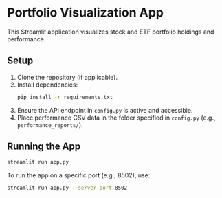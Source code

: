 # Portfolio Visualization App

This Streamlit application visualizes stock and ETF portfolio holdings and performance.

## Setup

1.  Clone the repository (if applicable).
2.  Install dependencies:
    ```bash
    pip install -r requirements.txt
    ```
3.  Ensure the API endpoint in `config.py` is active and accessible.
4.  Place performance CSV data in the folder specified in `config.py` (e.g., `performance_reports/`).

## Running the App

```bash
streamlit run app.py
```

To run the app on a specific port (e.g., 8502), use:
```bash
streamlit run app.py --server.port 8502
```
